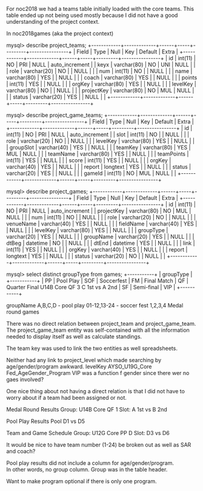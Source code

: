 For noc2018 we had a teams table initially loaded with the core teams.
This table ended up not being used mostly because I did not have a good understanding of the project context.

In noc2018games (aka the project context)

mysql> describe project_teams;
+------------+-------------+------+-----+---------+----------------+
| Field      | Type        | Null | Key | Default | Extra          |
+------------+-------------+------+-----+---------+----------------+
| id         | int(11)     | NO   | PRI | NULL    | auto_increment |
| keyx       | varchar(80) | NO   | UNI | NULL    |                |
| role       | varchar(20) | NO   |     | NULL    |                |
| num        | int(11)     | NO   |     | NULL    |                |
| name       | varchar(80) | YES  |     | NULL    |                |
| coach      | varchar(80) | YES  |     | NULL    |                |
| points     | int(11)     | YES  |     | NULL    |                |
| orgKey     | varchar(80) | YES  |     | NULL    |                |
| levelKey   | varchar(80) | NO   |     | NULL    |                |
| projectKey | varchar(80) | NO   | MUL | NULL    |                |
| status     | varchar(20) | YES  |     | NULL    |                |
+------------+-------------+------+-----+---------+----------------+

mysql> describe project_game_teams;
+------------+-------------+------+-----+---------+----------------+
| Field      | Type        | Null | Key | Default | Extra          |
+------------+-------------+------+-----+---------+----------------+
| id         | int(11)     | NO   | PRI | NULL    | auto_increment |
| slot       | int(11)     | NO   |     | NULL    |                |
| role       | varchar(20) | NO   |     | NULL    |                |
| levelKey   | varchar(80) | YES  |     | NULL    |                |
| groupSlot  | varchar(40) | YES  |     | NULL    |                |
| teamKey    | varchar(80) | YES  | MUL | NULL    |                |
| teamName   | varchar(80) | YES  |     | NULL    |                |
| teamPoints | int(11)     | YES  |     | NULL    |                |
| score      | int(11)     | YES  |     | NULL    |                |
| orgKey     | varchar(40) | YES  |     | NULL    |                |
| report     | longtext    | YES  |     | NULL    |                |
| status     | varchar(20) | YES  |     | NULL    |                |
| gameId     | int(11)     | NO   | MUL | NULL    |                |
+------------+-------------+------+-----+---------+----------------+

mysql> describe project_games;
+------------+-------------+------+-----+---------+----------------+
| Field      | Type        | Null | Key | Default | Extra          |
+------------+-------------+------+-----+---------+----------------+
| id         | int(11)     | NO   | PRI | NULL    | auto_increment |
| projectKey | varchar(80) | NO   | MUL | NULL    |                |
| num        | int(11)     | NO   |     | NULL    |                |
| role       | varchar(20) | NO   |     | NULL    |                |
| venueName  | varchar(40) | YES  |     | NULL    |                |
| fieldName  | varchar(40) | YES  |     | NULL    |                |
| levelKey   | varchar(80) | YES  |     | NULL    |                |
| groupType  | varchar(20) | YES  |     | NULL    |                |
| groupName  | varchar(20) | YES  |     | NULL    |                |
| dtBeg      | datetime    | NO   |     | NULL    |                |
| dtEnd      | datetime    | YES  |     | NULL    |                |
| link       | int(11)     | YES  |     | NULL    |                |
| orgKey     | varchar(40) | YES  |     | NULL    |                |
| report     | longtext    | YES  |     | NULL    |                |
| status     | varchar(20) | NO   |     | NULL    |                |
+------------+-------------+------+-----+---------+----------------+

mysql> select distinct groupType from games;
+-----------+
| groupType |
+-----------+
| PP        | Pool Play
| SOF       | Soccerfest
| FM        | Final Match
| QF        | Quarter Final U14B Core QF 3 C 1st vs A 2nd
| SF        | Semi-final
| VIP       |
+-----------+

groupName
  A,B,C,D - pool play
  01-12,13-24 - soccer fest
  1,2,3,4 Medal round games
  
There was no direct relation between project_team and project_game_team.
The project_game_team entity was self-contained with all the information needed 
to display itself as well as calculate standings.

The team key was used to link the two entities as well spreadsheets.

Neither had any link to project_level which made searching by age/gender/program awkward.
levelKey AYSO_U19G_Core Fed_AgeGender_Program
VIP was a function f gender since there wer no gaes involved?

One nice thing about not having a direct relation is that I did not have to worry about if a team had been assigned or not.

Medal Round Results
  Group: U14B Core QF 1	
  Slot:  A 1st vs B 2nd
  
Pool Play Results
  Pool D1 vs D5
  
Team and Game Schedule
  Group: U12G Core PP D
  Slot: D3 vs D6
  
It would be nice to have team number (1-24) be broken out as well as SAR and coach?

Pool play results did not include a column for age/gender/program.  
In other words, no group column.
Group was in the table header.

Want to make program optional if there is only one program.
